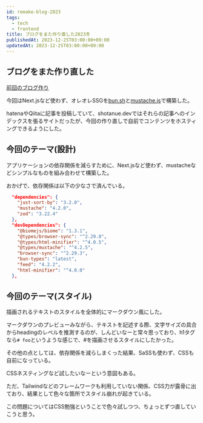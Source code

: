 ```yaml
---
id: remake-blog-2023
tags:
  - tech
  - frontend
title: ブログをまた作り直した2023冬
publishedAt: 2023-12-25T03:00:00+09:00
updatedAt: 2023-12-25T03:00:00+09:00
---
```


## ブログをまた作り直した

[前回のブログ作り](https://shotanue.hatenablog.com/entry/2022/12/10/042735)

今回はNext.jsなど使わず、オレオレSSGを[bun.sh](https://bun.sh)と[mustache.js](https://github.com/janl/mustache.js)で構築した。


hatenaやQiitaに記事を投稿していて、shotanue.devではそれらの記事へのインデックスを張るサイトだったが、今回の作り直しで自前でコンテンツをホスティングできるようにした。

## 今回のテーマ(設計)
アプリケーションの依存関係を減らすために、Next.jsなど使わず、mustacheなどシンプルなものを組み合わせて構築した。


おかげで、依存関係は以下の少なさで済んでいる。

```json
  "dependencies": {
    "just-sort-by": "3.2.0",
    "mustache": "4.2.0",
    "zod": "3.22.4"
  },
  "devDependencies": {
    "@biomejs/biome": "1.3.1",
    "@types/browser-sync": "^2.29.0",
    "@types/html-minifier": "^4.0.5",
    "@types/mustache": "^4.2.5",
    "browser-sync": "^2.29.3",
    "bun-types": "latest",
    "feed": "4.2.2",
    "html-minifier": "^4.0.0"
  },
```

## 今回のテーマ(スタイル)

描画されるテキストのスタイルを全体的にマークダウン風にした。

マークダウンのプレビューみながら、テキストを記述する際、文字サイズの具合からheadingのレベルを推測するのが、しんどいなーと常々思っており、h1タグなら`# foo`というような感じで、#を描画させるスタイルにしたかった。

その他の点としては、依存関係を減らしまくった結果、SaSSも使わず、CSSも自前になっている。

CSSネスティングなど試したいなーという意図もある。

ただ、Tailwindなどのフレームワークも利用していない関係、CSS力が露骨に出ており、結果として色々な箇所でスタイル崩れが起きている。

この問題についてはCSS勉強ということで色々試しつつ、ちょっとずつ直していこうと思う。


